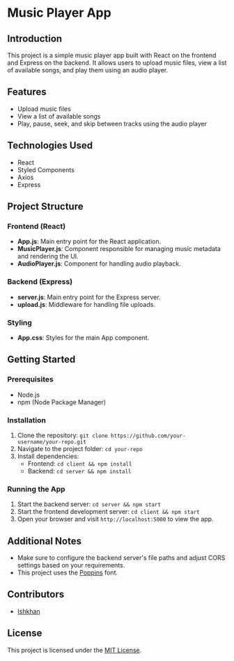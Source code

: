 # Music Player App

## Introduction
This project is a simple music player app built with React on the frontend and Express on the backend. It allows users to upload music files, view a list of available songs, and play them using an audio player.

## Features
- Upload music files
- View a list of available songs
- Play, pause, seek, and skip between tracks using the audio player

## Technologies Used
- React
- Styled Components
- Axios
- Express

## Project Structure

### Frontend (React)
- **App.js**: Main entry point for the React application.
- **MusicPlayer.js**: Component responsible for managing music metadata and rendering the UI.
- **AudioPlayer.js**: Component for handling audio playback.

### Backend (Express)
- **server.js**: Main entry point for the Express server.
- **upload.js**: Middleware for handling file uploads.

### Styling
- **App.css**: Styles for the main App component.

## Getting Started

### Prerequisites
- Node.js
- npm (Node Package Manager)

### Installation
1. Clone the repository: `git clone https://github.com/your-username/your-repo.git`
2. Navigate to the project folder: `cd your-repo`
3. Install dependencies:
   - Frontend: `cd client && npm install`
   - Backend: `cd server && npm install`

### Running the App
1. Start the backend server: `cd server && npm start`
2. Start the frontend development server: `cd client && npm start`
3. Open your browser and visit `http://localhost:5000` to view the app.

## Additional Notes
- Make sure to configure the backend server's file paths and adjust CORS settings based on your requirements.
- This project uses the [Poppins](https://fonts.googleapis.com/css2?family=Poppins:ital,wght@0,200;0,600;1,300;1,500;1,700&display=swap) font.

## Contributors
- [Ishkhan](https://github.com/Inakhoyan)

## License
This project is licensed under the [MIT License](LICENSE).
